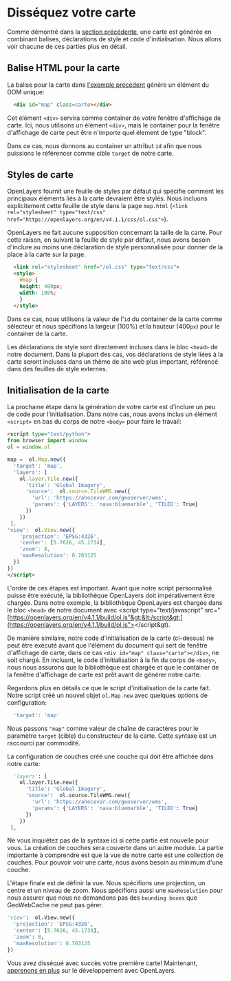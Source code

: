 # Disséquez votre carte

Comme démontré dans la [section précédente](./map.md), une carte est générée en combinant balises, déclarations de style et code d'initialisation. Nous allons voir chacune de ces parties plus en détail.

## Balise HTML pour la carte

La balise pour la carte dans [l'exemple précédent](./map.md) génère un élément du DOM unique:

```html
  <div id="map" class=carte></div>
```

Cet élément `<div>` servira comme container de votre fenêtre d'affichage de carte. Ici, nous utilisons un élément `<div>`, mais le container pour la fenêtre d'affichage de carte peut être n'importe quel élement de type "block".

Dans ce cas, nous donnons au container un attribut `id` afin que nous puissions le référencer comme cible `target` de notre carte.

## Styles de carte

OpenLayers fournit une feuille de styles par défaut qui spécifie comment les principaux éléments liés à la carte devraient être stylés. Nous incluons explicitement cette feuille de style dans la page `map.html` \(`<link rel="stylesheet" type="text/css" href="https://openlayers.org/en/v4.1.1/css/ol.css">`\).

OpenLayers ne fait aucune supposition concernant la taille de la carte. Pour cette raison, en suivant la feuille de style par défaut, nous avons besoin d'inclure au moins une déclaration de style personnalisée pour donner de la place à la carte sur la page.

```html
  <link rel="stylesheet" href="/ol.css" type="text/css">
  <style>
    #map {
    height: 400px;
    width: 100%;
    }
  </style>
```

Dans ce cas, nous utilisons la valeur de l'`id` du container de la carte comme sélecteur et nous spécifions la largeur \(100%\) et la hauteur \(400`px`\) pour le container de la carte.

Les déclarations de style sont directement incluses dans le bloc `<head>` de notre document. Dans la plupart des cas, vos déclarations de style liées à la carte seront incluses dans un thème de site web plus important, référencé dans des feuilles de style externes.

## Initialisation de la carte

La prochaine étape dans la génération de votre carte est d'inclure un peu de code pour l'initialisation. Dans notre cas, nous avons inclus un élément `<script>` en bas du corps de notre `<body>` pour faire le travail:

```html
<script type="text/python">
from browser import window
ol = window.ol

map =  ol.Map.new({
  'target': 'map',
  'layers': [
    ol.layer.Tile.new({
      'title': 'Global Imagery',
      'source':  ol.source.TileWMS.new({
        'url': 'https://ahocevar.com/geoserver/wms',
        'params': {'LAYERS': 'nasa:bluemarble', 'TILED': True}
      })
    })
 ],
'view':  ol.View.new({
    'projection': 'EPSG:4326',
    'center': [5.7626, 45.1734],
    'zoom': 8,
    'maxResolution': 0.703125
  })
})
</script>
```

L'ordre de ces étapes est important. Avant que notre script personnalisé puisse être exécuté, la bibliothèque OpenLayers doit impérativement être chargée. Dans notre exemple, la bibliothèque OpenLayers est chargée dans le bloc `<head>` de notre document avec &lt;script type="text/javascript" src="[https://openlayers.org/en/v4.1.1/build/ol.js"&gt;&lt;/script&gt;](https://openlayers.org/en/v4.1.1/build/ol.js"></script&gt).

De manière similaire, notre code d'initialisation de la carte \(ci-dessus\) ne peut être exécuté avant que l'élément du document qui sert de fenêtre d'affichage de carte, dans ce cas `<div id="map" class="carte"></div>`, ne soit chargé. En incluant, le code d'initialisation à la fin du corps de `<body>`, nous nous assurons que la bibliothèque est chargée et que le container de la fenêtre d'affichage de carte est prêt avant de générer notre carte.

Regardons plus en détails ce que le script d'initialisation de la carte fait. Notre script créé un nouvel objet `ol.Map.new` avec quelques options de configuration:

```js
  'target': 'map'
```

Nous passons `"map"` comme valeur de chaîne de caractères pour le paramètre `target` \(cible\) du constructeur de la carte. Cette syntaxe est un raccourci par commodité.

La configuration de couches créé une couche qui doit être affichée dans notre carte:

```py
  'layers': [
    ol.layer.Tile.new({
      'title': 'Global Imagery',
      'source':  ol.source.TileWMS.new({
        'url': 'https://ahocevar.com/geoserver/wms',
        'params': {'LAYERS': 'nasa:bluemarble', 'TILED': True}
      })
    })
 ],
```

Ne vous inquiétez pas de la syntaxe ici si cette partie est nouvelle pour vous. La création de couches sera couverte dans un autre module. La partie importante à comprendre est que la vue de notre carte est une collection de couches. Pour pouvoir voir une carte, nous avons besoin au minimum d'une couche.

L'étape finale est de définir la vue. Nous spécifions une projection, un centre et un niveau de zoom. Nous spécifions aussi une `maxResolution` pour nous assurer que nous ne demandons pas des `bounding boxes` que GeoWebCache ne peut pas gérer.

```py
'view':  ol.View.new({
  'projection': 'EPSG:4326',
  'center': [5.7626, 45.1734],
  'zoom': 8,
  'maxResolution': 0.703125
})
```

Vous avez disséqué avec succès votre première carte! Maintenant, [apprenons en plus](./resources.md) sur le développement avec OpenLayers.


